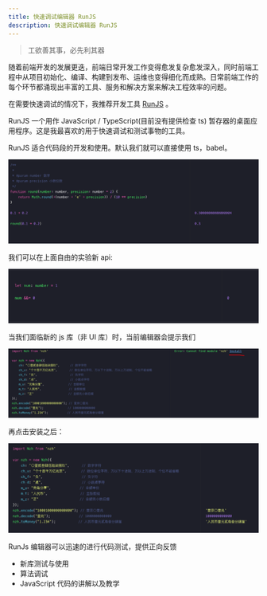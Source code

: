 ```yaml
---
title: 快速调试编辑器 RunJS
description: 快速调试编辑器 RunJS
---
```


> 工欲善其事，必先利其器

随着前端开发的发展更迭，前端日常开发工作变得愈发复杂愈发深入，同时前端工程中从项目初始化、编译、构建到发布、运维也变得细化而成熟。日常前端工作的每个环节都涌现出丰富的工具、服务和解决方案来解决工程效率的问题。

在需要快速调试的情况下，我推荐开发工具 [RunJS](https://runjs.app/) 。

RunJS 一个用作 JavaScript / TypeScript(目前没有提供检查 ts) 暂存器的桌面应用程序。这是我最喜欢的用于快速调试和测试事物的工具。

RunJS 适合代码段的开发和使用。默认我们就可以直接使用 ts，babel。

![round-code](./runjs-round.png)


我们可以在上面自由的实验新 api:

![new-code](./runjs-new.png)


当我们面临新的 js 库（非 UI 库）时，当前编辑器会提示我们

![no-install](./runjs-no-install.png)

再点击安装之后： 

![installed](./runjs-installed.png)

RunJs 编辑器可以迅速的进行代码测试，提供正向反馈
- 新库测试与使用
- 算法调试
- JavaScript 代码的讲解以及教学


